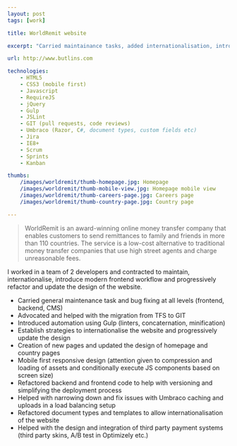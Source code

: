 ```yaml
---
layout: post
tags: [work]

title: WorldRemit website

excerpt: "Carried maintainance tasks, added internationalisation, introduced modern frontend workflow and progressively refactored and updated the design of the website."

url: http://www.butlins.com

technologies:
    - HTML5
    - CSS3 (mobile first)
    - Javascript
    - RequireJS
    - jQuery
    - Gulp
    - JSLint
    - GIT (pull requests, code reviews)
    - Umbraco (Razor, C#, document types, custom fields etc)
    - Jira
    - IE8+
    - Scrum
    - Sprints
    - Kanban

thumbs:
    /images/worldremit/thumb-homepage.jpg: Homepage
    /images/worldremit/thumb-mobile-view.jpg: Homepage mobile view
    /images/worldremit/thumb-careers-page.jpg: Careers page
    /images/worldremit/thumb-country-page.jpg: Country page

---
```


> WorldRemit is an award-winning online money transfer company that enables customers to send remittances to family and friends in more than 110 countries. The service is a low-cost alternative to traditional money transfer companies that use high street agents and charge unreasonable fees.

I worked in a team of 2 developers and contracted to maintain, internationalise, introduce modern frontend workflow and progressively refactor and update the design of the website. 

- Carried general maintenance task and bug fixing at all levels (frontend, backend, CMS)
- Advocated and helped with the migration from TFS to GIT
- Introduced automation using Gulp (linters, concaternation, minification)
- Establish strategies to internationalise the website and progressively update the design
- Creation of new pages and updated the design of homepage and country pages
- Mobile first responsive design (attention given to compression and loading of assets and conditionally execute JS components based on screen size)
- Refactored backend and frontend code to help with versioning and simplifying the deployment process
- Helped with narrowing down and fix issues with Umbraco caching and uploads in a load balancing setup
- Refactored document types and templates to allow internationalisation of the website
- Helped with the design and integration of third party payment systems (third party skins, A/B test in Optimizely etc.)
